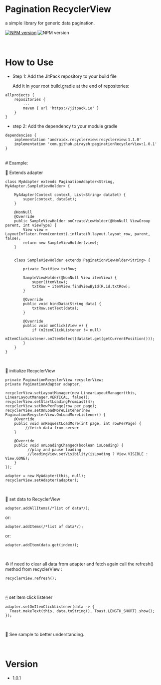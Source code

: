 # Pagination RecyclerView
a simple library for generic data pagination.


[![NPM version](https://img.shields.io/badge/Download-1.0.1-brightgreen.svg)](https://github.com/pirayeh/paginationRecyclerView)
![NPM version](https://img.shields.io/badge/min%20sdk-17-red.svg)

</br>

# How to Use

* Step 1: Add the JitPack repository to your build file

  Add it in your root build.gradle at the end of repositories:

```
allprojects {
    repositories {
        ...
        maven { url 'https://jitpack.io' }
    }
}
```

* step 2: Add the dependency to your module gradle 
```
dependencies {
    implementation 'androidx.recyclerview:recyclerview:1.1.0'
    implementation 'com.github.pirayeh:paginationRecyclerView:1.0.1'
}
```
</br>
# Example:


🧩 Extends adapter

```
class MyAdapter extends PaginationAdapter<String, MyAdapter.SampleViewHolder> {

    MyAdapter(Context context, List<String> dataSet) {
        super(context, dataSet);
    }

    @NonNull
    @Override
    public SampleViewHolder onCreateViewHolder(@NonNull ViewGroup parent, int viewType) {
        View view = LayoutInflater.from(context).inflate(R.layout.layout_row, parent, false);
        return new SampleViewHolder(view);
    }


    class SampleViewHolder extends PaginationViewHolder<String> {

        private TextView txtRow;

        SampleViewHolder(@NonNull View itemView) {
            super(itemView);
            txtRow = itemView.findViewById(R.id.txtRow);
        }

        @Override
        public void bindData(String data) {
            txtRow.setText(data);
        }

        @Override
        public void onClick(View v) {
            if (mItemClickListener != null)
                mItemClickListener.onItemSelect(dataSet.get(getCurrentPosition()));
        }
    }
}
```

</br>

🎲 initialize RecyclerView


```
private PaginationRecyclerView recyclerView;
private PaginationAdapter adapter;
```

```
recyclerView.setLayoutManager(new LinearLayoutManager(this, LinearLayoutManager.VERTICAL, false));
recyclerView.setStartLoadingFromLast(4);
recyclerView.setRowPerPage(row_per_page);
recyclerView.setOnLoadMoreListener(new PaginationRecyclerView.OnLoadMoreListener() {
    @Override
    public void onRequestLoadMore(int page, int rowPerPage) {
         //fetch data from server
    }

    @Override
    public void onLoadingChanged(boolean isLoading) {
          //play and pause loading
          //loadingView.setVisibility(isLoading ? View.VISIBLE : View.GONE);
    }
});

adapter = new MyAdapter(this, null);
recyclerView.setAdapter(adapter);
```
</br>

🔌 set data to RecyclerView
```
adapter.addAllItems(/*list of data*/);
```
or:
```
adapter.addItems(/*list of data*/);
```
or:
```
adapter.addItem(data.get(index));
```
</br>

♻ if need to clear all data from adapter and fetch again call the refresh() method from recyclerView :

```
recyclerView.refresh();
```

</br>

🖱 set item click listener
```
adapter.setOnItemClickListener(data -> {
  Toast.makeText(this, data.toString(), Toast.LENGTH_SHORT).show();
});
```
</br>

👀 See sample to better understanding.

</br>

# Version

* 1.0.1
